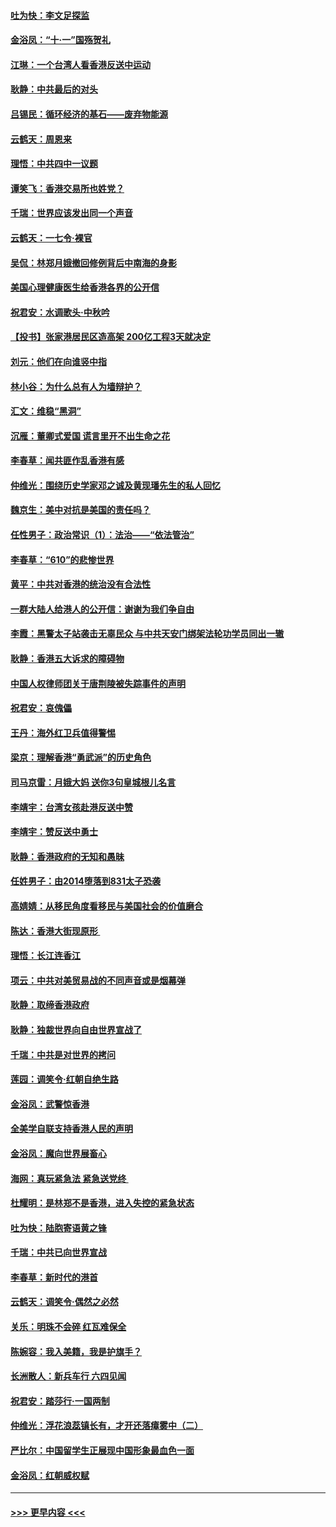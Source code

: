 #### [吐为快：李文足探监](../pages/nsc993/n11509622.md?t=09110233) 
#### [金浴凤：“十‧一”国殇贺礼](../pages/nsc993/n11509593.md?t=09110233) 
#### [江琳：一个台湾人看香港反送中运动](../pages/nsc993/n11509211.md?t=09110233) 
#### [耿静：中共最后的对头](../pages/nsc993/n11508308.md?t=09110233) 
#### [吕锡民：循环经济的基石——废弃物能源](../pages/nsc993/n11508212.md?t=09110233) 
#### [云鹤天：周恩来](../pages/nsc993/n11508055.md?t=09110233) 
#### [理悟：中共四中一议题](../pages/nsc993/n11507782.md?t=09110233) 
#### [谭笑飞：香港交易所也姓党？](../pages/nsc993/n11507753.md?t=09110233) 
#### [千瑞：世界应该发出同一个声音](../pages/nsc993/n11507290.md?t=09110233) 
#### [云鹤天：一七令‧裸官](../pages/nsc993/n11507177.md?t=09110233) 
#### [吴侃：林郑月娥撤回修例背后中南海的身影](../pages/nsc993/n11506876.md?t=09110233) 
#### [美国心理健康医生给香港各界的公开信](../pages/nsc993/n11506809.md?t=09110233) 
#### [祝君安：水调歌头‧中秋吟](../pages/nsc993/n11506758.md?t=09110233) 
#### [【投书】张家港居民区造高架 200亿工程3天就决定](../pages/nsc993/n11506682.md?t=09110233) 
#### [刘元：他们在向谁竖中指](../pages/nsc993/n11505384.md?t=09110233) 
#### [林小谷：为什么总有人为墙辩护？](../pages/nsc993/n11505226.md?t=09110233) 
#### [汇文：维稳“黑洞”](../pages/nsc993/n11504347.md?t=09110233) 
#### [沉雁：董卿式爱国 谎言里开不出生命之花](../pages/nsc993/n11503215.md?t=09110233) 
#### [李春草：闻共匪作乱香港有感](../pages/nsc993/n11503072.md?t=09110233) 
#### [仲维光：围绕历史学家邓之诚及黄现璠先生的私人回忆](../pages/nsc993/n11501330.md?t=09110233) 
#### [魏京生：美中对抗是美国的责任吗？](../pages/nsc993/n11500723.md?t=09110233) 
#### [任性男子：政治常识（1）：法治——“依法管治”](../pages/nsc993/n11500791.md?t=09110233) 
#### [李春草：“610”的悲惨世界](../pages/nsc993/n11501141.md?t=09110233) 
#### [黄平：中共对香港的统治没有合法性](../pages/nsc993/n11499473.md?t=09110233) 
#### [一群大陆人给港人的公开信：谢谢为我们争自由](../pages/nsc993/n11500402.md?t=09110233) 
#### [李霞：黑警太子站袭击无辜民众 与中共天安门绑架法轮功学员同出一辙](../pages/nsc993/n11499805.md?t=09110233) 
#### [耿静：香港五大诉求的障碍物](../pages/nsc993/n11497578.md?t=09110233) 
#### [中国人权律师团关于唐荆陵被失踪事件的声明](../pages/nsc993/n11500014.md?t=09110233) 
#### [祝君安：哀傀儡](../pages/nsc993/n11499776.md?t=09110233) 
#### [王丹：海外红卫兵值得警惕](../pages/nsc993/n11498138.md?t=09110233) 
#### [梁京：理解香港“勇武派”的历史角色](../pages/nsc993/n11498006.md?t=09110233) 
#### [司马京雷：月娥大妈  送你3句皇城根儿名言](../pages/nsc993/n11497885.md?t=09110233) 
#### [李靖宇：台湾女孩赴港反送中赞](../pages/nsc993/n11497721.md?t=09110233) 
#### [李靖宇：赞反送中勇士](../pages/nsc993/n11497452.md?t=09110233) 
#### [耿静：香港政府的无知和愚昧](../pages/nsc993/n11494238.md?t=09110233) 
#### [任姓男子：由2014堕落到831太子恐袭](../pages/nsc993/n11496683.md?t=09110233) 
#### [高婧婧：从移民角度看移民与美国社会的价值磨合](../pages/nsc993/n11495757.md?t=09110233) 
#### [陈达：香港大街现原形 ](../pages/nsc993/n11495441.md?t=09110233) 
#### [理悟：长江连香江](../pages/nsc993/n11495377.md?t=09110233) 
#### [项云：中共对美贸易战的不同声音或是烟幕弹](../pages/nsc993/n11494929.md?t=09110233) 
#### [耿静：取缔香港政府](../pages/nsc993/n11494218.md?t=09110233) 
#### [耿静：独裁世界向自由世界宣战了](../pages/nsc993/n11494190.md?t=09110233) 
#### [千瑞：中共是对世界的拷问](../pages/nsc993/n11493021.md?t=09110233) 
#### [莲园：调笑令‧红朝自绝生路](../pages/nsc993/n11493011.md?t=09110233) 
#### [金浴凤：武警惊香港](../pages/nsc993/n11492994.md?t=09110233) 
#### [全美学自联支持香港人民的声明](../pages/nsc993/n11492630.md?t=09110233) 
#### [金浴凤：魔向世界展畜心](../pages/nsc993/n11492599.md?t=09110233) 
#### [海网：真玩紧急法 紧急送党终 ](../pages/nsc993/n11492535.md?t=09110233) 
#### [杜耀明：是林郑不是香港，进入失控的紧急状态](../pages/nsc993/n11491420.md?t=09110233) 
#### [吐为快：陆胞寄语黄之锋](../pages/nsc993/n11491117.md?t=09110233) 
#### [千瑞：中共已向世界宣战](../pages/nsc993/n11490123.md?t=09110233) 
#### [李春草：新时代的港首](../pages/nsc993/n11489864.md?t=09110233) 
#### [云鹤天：调笑令·偶然之必然](../pages/nsc993/n11489701.md?t=09110233) 
#### [关乐：明珠不会碎 红瓦难保全](../pages/nsc993/n11489647.md?t=09110233) 
#### [陈婉容：我入美籍，我是护旗手？](../pages/nsc993/n11487908.md?t=09110233) 
#### [长洲散人：新兵车行 六四见闻](../pages/nsc993/n11487729.md?t=09110233) 
#### [祝君安：踏莎行‧一国两制](../pages/nsc993/n11487699.md?t=09110233) 
#### [仲维光：浮花浪蕊镇长有，才开还落瘴雾中（二）](../pages/nsc993/n11483286.md?t=09110233) 
#### [严比尔：中国留学生正展现中国形象最血色一面](../pages/nsc993/n11485145.md?t=09110233) 
#### [金浴凤：红朝威权赋](../pages/nsc993/n11485191.md?t=09110233) 

----
#### [ >>> 更早内容 <<< ](../indexes/nsc993-earlier.md)
